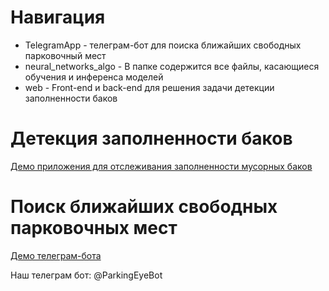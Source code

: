 # Навигация
- TelegramApp - телеграм-бот для поиска ближайших свободных парковочный мест
- neural_networks_algo - В папке содержится все файлы, касающиеся обучения и инференса моделей
- web - Front-end и back-end для решения задачи детекции заполненности баков

# Детекция заполненности баков

[Демо приложения для отслеживания заполненности мусорных баков](https://hackaton-trash-app.herokuapp.com/map)

# Поиск ближайших свободных парковочных мест

[Демо телеграм-бота](https://github.com/NikitaZhidov/trash-hackaton/blob/master/TelegramApp/telegram_demo.MP4)

Наш телеграм бот: @ParkingEyeBot

